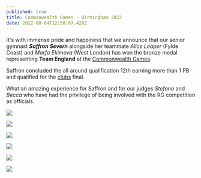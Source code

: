 ```yaml
---
published: true
title: Commonwealth Games - Birmingham 2022
date: 2022-08-04T12:58:07.420Z
---
```

I﻿t's with immense pride and happiness that we announce that our senior gymnast ***Saffron Severn*** alongside her teammate *Alice Leaper* (Fylde Coast) and *Marfa Ekimova* (West London) has won the bronze medal representing **Team England** at the [Commonwealth Games](https://www.birmingham2022.com/news/2719458/canada-crowned-rhythmic-gymnastics-champions).

Saffron concluded the all around qualification 12th earning more than 1 PB and qualified for the [clubs](https://www.youtube.com/watch?v=dMkK449psVk&t=14s) final.

What an amazing experience for Saffron and for our judges *Stefano* and *Becca* who have had the privilege of being involved with the RG  competition as officials.

![](/assets/screenshot-2022-09-05-at-14.34.18.png)

![](/assets/screenshot-2022-09-05-at-14.31.04.png)

![](/assets/img_1637.jpg)

![](/assets/img_0879.jpg)

![](/assets/screenshot-2022-09-05-at-14.30.49.png)

![](/assets/screenshot-2022-08-31-at-08.17.25.png)